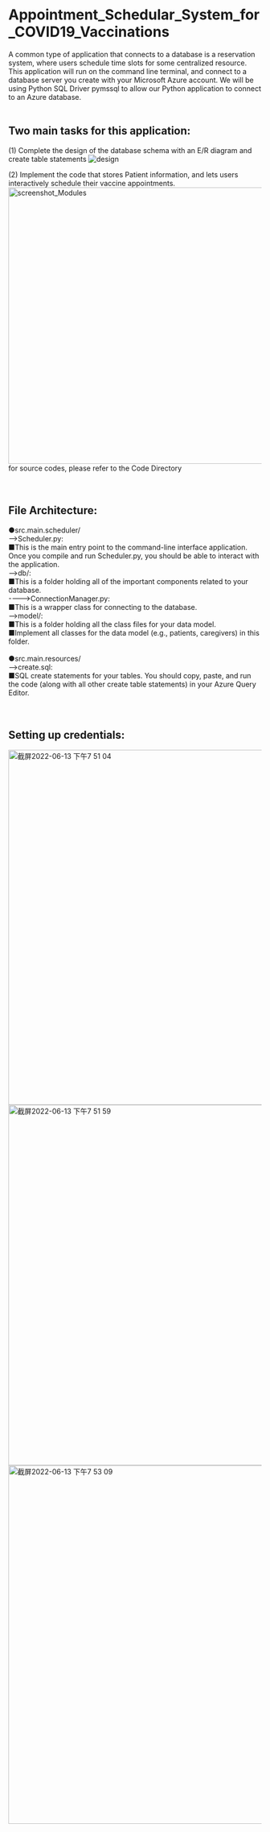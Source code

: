 # Appointment_Schedular_System_for_COVID19_Vaccinations

A common type of application that connects to a database is a reservation system, where users schedule time slots for some centralized resource.<br>
This application will run on the command line terminal, and connect to a database server you create with your Microsoft Azure account. We will be using Python SQL Driver pymssql to allow our Python application to connect to an Azure database. <br><br>

## Two main tasks for this application:
(1) Complete the design of the database schema with an E/R diagram and create table statements
![design](https://user-images.githubusercontent.com/58315637/173481471-30a5d610-07e4-48f1-aa0d-c4c3adad5026.jpeg)<br>

(2) Implement the code that stores Patient information, and lets users interactively schedule their vaccine appointments.<br>
<img width="549" alt="screenshot_Modules" src="https://user-images.githubusercontent.com/58315637/173482383-9f76bca6-64d6-49ac-9453-f3caa83fa39d.png">
<br>for source codes, please refer to the Code Directory<br>
<br><br>
## File Architecture:
●src.main.scheduler/<br>
-->Scheduler.py:<br> 
    ■This is the main entry point to the command-line interface application. Once you compile and run Scheduler.py, you should be able to interact with the application.<br>
-->db/:<br>
    ■This is a folder holding all of the important components related to your database.<br>
---->ConnectionManager.py:<br>
    ■This is a wrapper class for connecting to the database.<br>
-->model/:<br>
    ■This is a folder holding all the class files for your data model.<br>
    ■Implement all classes for the data model (e.g., patients, caregivers) in this folder.<br>
<br>
●src.main.resources/<br>
-->create.sql:<br>
■SQL create statements for your tables. You should copy, paste, and run the code (along with all other create table statements) in your Azure Query Editor.<br><br><br>
  
## Setting up credentials:
<img width="705" alt="截屏2022-06-13 下午7 51 04" src="https://user-images.githubusercontent.com/58315637/173483223-33567bf9-912e-41c6-a4e6-7985f269547b.png">
<br>

<img width="716" alt="截屏2022-06-13 下午7 51 59" src="https://user-images.githubusercontent.com/58315637/173483415-d7051e1a-4b4d-4efd-9aa4-1d68aea8c2b3.png">
<br>

<img width="712" alt="截屏2022-06-13 下午7 53 09" src="https://user-images.githubusercontent.com/58315637/173483488-34704b6c-cd1c-4d34-acdc-eab514ec5ac5.png">
